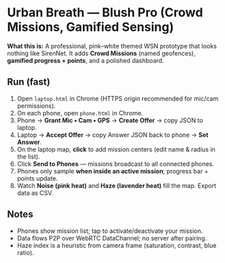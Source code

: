 # Urban Breath — Blush Pro (Crowd Missions, Gamified Sensing)

**What this is:** A professional, pink–white themed WSN prototype that looks nothing like SirenNet. It adds **Crowd Missions** (named geofences), **gamified progress + points**, and a polished dashboard.

## Run (fast)
1. Open `laptop.html` in Chrome (HTTPS origin recommended for mic/cam permissions).
2. On each phone, open `phone.html` in Chrome.
3. Phone → **Grant Mic • Cam • GPS** → **Create Offer** → copy JSON to laptop.
4. Laptop → **Accept Offer** → copy Answer JSON back to phone → **Set Answer**.
5. On the laptop map, **click** to add mission centers (edit name & radius in the list).
6. Click **Send to Phones** — missions broadcast to all connected phones.
7. Phones only sample **when inside an active mission**; progress bar + points update.
8. Watch **Noise (pink heat)** and **Haze (lavender heat)** fill the map. Export data as CSV.

## Notes
- Phones show mission list; tap to activate/deactivate your mission.
- Data flows P2P over WebRTC DataChannel; no server after pairing.
- Haze index is a heuristic from camera frame (saturation, contrast, blue ratio).
